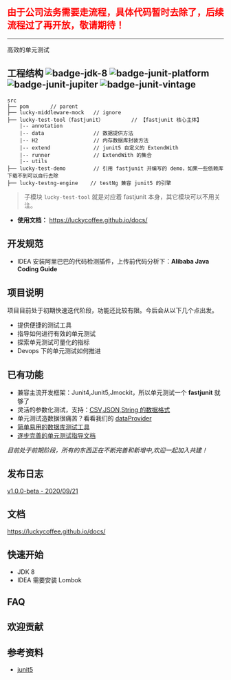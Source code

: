 

## <font color="red">由于公司法务需要走流程，具体代码暂时去除了，后续流程过了再开放，敬请期待！ </font>

---
 高效的单元测试


## 工程结构  ![badge-jdk-8] ![badge-junit-platform] ![badge-junit-jupiter] ![badge-junit-vintage]

```
src
├── pom       // parent 
├── lucky-middleware-mock   // ignore
├── lucky-test-tool（fastjunit）         // 【fastjunit 核心主体】
    |-- annotation
    |-- data                // 数据提供方法
    |-- H2                  // 内存数据库封装方法
    |-- extend              // junit5 自定义的 ExtendWith
    |-- runner              // ExtendWith 的集合
    |-- utils          
├── lucky-test-demo         // 引用 fastjunit 并编写的 demo，如果一些依赖库下载不到可以自行去除      
├── lucky-testng-engine    // testNg 兼容 junit5 的引擎 
```

> 子模块 `lucky-test-tool` 就是对应着 fastjunit 本身，其它模块可以不用关注。

- **使用文档：** https://luckycoffee.github.io/docs/


## 开发规范 ##
- IDEA 安装阿里巴巴的代码检测插件，上传前代码分析下：**Alibaba Java Coding Guide**

## 项目说明
项目目前处于初期快速迭代阶段，功能还比较有限。今后会从以下几个点出发。

- 提供便捷的测试工具
- 指导如何进行有效的单元测试
- 探索单元测试可量化的指标
- Devops 下的单元测试如何推进

## 已有功能 ##

- 兼容主流开发框架：Junit4,Junit5,Jmockit，所以单元测试一个 **fastjunit** 就够了
- 灵活的参数化测试，支持：[CSV,JSON,String 的数据格式](https://luckycoffee.github.io/docs/test-basic/parameter-csv/)
- 单元测试造数据很痛苦？看看我们的 [dataProvider](https://luckycoffee.github.io/docs/test-basic/dataProvider/)
- [简单易用的数据库测试工具](https://luckycoffee.github.io/docs/db/h2/)
- [逐步完善的单元测试指导文档](https://luckycoffee.github.io/docs/)

*目前处于前期阶段，所有的东西正在不断完善和新增中,欢迎一起加入共建！*



## 发布日志 ##

[v1.0.0-beta - 2020/09/21](https://luckycoffee.github.io/docs/changelog/)

## 文档

https://luckycoffee.github.io/docs/

## 快速开始 ##
- JDK 8
- IDEA 需要安装 Lombok


## FAQ ##


## 欢迎贡献


## 参考资料

- [junit5](https://junit.org/junit5/docs/current/user-guide/)





[badge-jdk-8]: https://img.shields.io/badge/jdk-8-lightgray.svg "JDK-8"
[badge-junit-platform]: https://img.shields.io/badge/junit-platform-brightgreen.svg "JUnit Platform"
[badge-junit-jupiter]: https://img.shields.io/badge/junit-jupiter-green.svg "JUnit Jupiter Engine"
[badge-junit-vintage]: https://img.shields.io/badge/junit-vintage-yellowgreen.svg "JUnit Vintage Engine"
